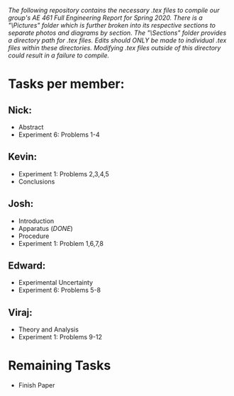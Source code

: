 *The following repository contains the necessary .tex files to compile our group's AE 461 Full Engineering Report for Spring 2020.  There is a "\Pictures\" folder which is further broken into its respective sections to separate photos and diagrams by section.  The "\Sections\" folder provides a directory path for .tex files.  Edits should ONLY be made to individual .tex files within these directories.  Modifying .tex files outside of this directory could result in a failure to compile.*

# Tasks per member:

## Nick:
- Abstract
- Experiment 6: Problems 1-4

## Kevin:
- Experiment 1: Problems 2,3,4,5
- Conclusions 

## Josh:
- Introduction
- Apparatus (*DONE*)
- Procedure
- Experiment 1: Problem 1,6,7,8

## Edward:
- Experimental Uncertainty
- Experiment 6: Problems 5-8

## Viraj:
- Theory and Analysis
- Experiment 1: Problems 9-12

# Remaining Tasks
- Finish Paper
